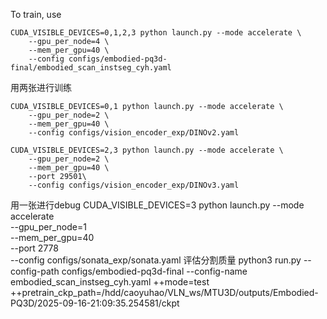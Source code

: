 To train, use
```
CUDA_VISIBLE_DEVICES=0,1,2,3 python launch.py --mode accelerate \
    --gpu_per_node=4 \
    --mem_per_gpu=40 \
    --config configs/embodied-pq3d-final/embodied_scan_instseg_cyh.yaml
```

用两张进行训练
```
CUDA_VISIBLE_DEVICES=0,1 python launch.py --mode accelerate \
    --gpu_per_node=2 \
    --mem_per_gpu=40 \
    --config configs/vision_encoder_exp/DINOv2.yaml
```
```
CUDA_VISIBLE_DEVICES=2,3 python launch.py --mode accelerate \
    --gpu_per_node=2 \
    --mem_per_gpu=40 \
    --port 29501\
    --config configs/vision_encoder_exp/DINOv3.yaml
```
用一张进行debug
CUDA_VISIBLE_DEVICES=3 python launch.py --mode accelerate \
    --gpu_per_node=1 \
    --mem_per_gpu=40 \
    --port 2778\
    --config configs/sonata_exp/sonata.yaml
评估分割质量
python3 run.py --config-path configs/embodied-pq3d-final --config-name embodied_scan_instseg_cyh.yaml ++mode=test ++pretrain_ckp_path=/hdd/caoyuhao/VLN_ws/MTU3D/outputs/Embodied-PQ3D/2025-09-16-21:09:35.254581/ckpt
